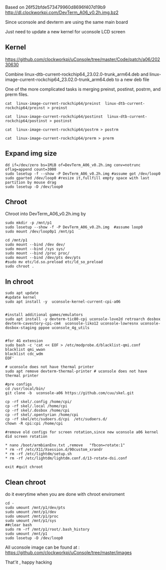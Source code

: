 Based on 26f52bfde573479960d8696f407d19b9 http://dl.clockworkpi.com/DevTerm_A06_v0.2h.img.bz2

Since uconsole and devterm are using the same main board

Just need to update a new kernel for uconsole LCD screen

## Kernel

https://github.com/clockworkpi/uConsole/tree/master/Code/patch/a06/20230630

Combine linux-dtb-current-rockchip64_23.02.0-trunk_arm64.deb and linux-image-current-rockchip64_23.02.0-trunk_arm64.deb to a new deb file

One of the more complicated tasks is merging preinst, postinst, postrm, and prerm files.

```
cat  linux-image-current-rockchip64/preinst  linux-dtb-current-rockchip64/preinst > preinst

cat  linux-image-current-rockchip64/postinst  linux-dtb-current-rockchip64/postinst > postinst

cat  linux-image-current-rockchip64/postrm > postrm

cat  linux-image-current-rockchip64/prerm > prerm
```

## Expand img size
``` 
dd if=/dev/zero bs=1MiB of=DevTerm_A06_v0.2h.img conv=notrunc oflag=append count=3000
sudo losetup -f --show -P DevTerm_A06_v0.2h.img #assume got /dev/loop0
sudo gparted /dev/loop0 #resize it,fullfill empty space with last partition by mouse drag
sudo losetup -D /dev/loop0
```

## Chroot
Chroot into DevTerm_A06_v0.2h.img by  

```
sudo mkdir -p /mnt/p1
sudo losetup --show -f -P DevTerm_A06_v0.2h.img  #assume loop0
sudo mount /dev/loop0p1 /mnt/p1

cd /mnt/p1
sudo mount --bind /dev dev/
sudo mount --bind /sys sys/
sudo mount --bind /proc proc/
sudo mount --bind /dev/pts dev/pts
#sudo mv etc/ld.so.preload etc/ld_so_preload
sudo chroot .

```

## In chroot
```
sudo apt update
#update kernel
sudo apt install -y  uconsole-kernel-current-cpi-a06


#install additional games/emulators
sudo apt install -y devterm-tic80-cpi uconsole-love2d retroarch dosbox  devterm-cavestory-cpi-cm4  uconsole-liko12 uconsole-lowresnx uconsole-dosbox-staging pppoe uconsole_4g_utils


#for 4G extension
sudo bash -c 'cat << EOF > /etc/modprobe.d/blacklist-qmi.conf
blacklist qmi_wwan
blacklist cdc_wdm
EOF'

# uconsole does not have thermal printer
sudo apt remove devterm-thermal-printer # uconsole does not have thermal printer

#pre configs
cd /usr/local/bin/
git clone -b  uconsole-a06 https://github.com/cuu/skel.git

cp -rf skel/.config /home/cpi/
cp -rf skel/.local /home/cpi
cp -rf skel/.dosbox /home/cpi
cp -rf skel/.opentyrian /home/cpi
cp -rf skel/etc/sudoers.d/cpi  /etc/sudoers.d/
chown -R cpi:cpi /home/cpi

#remove old configs for screen rotation,since new uconsole a06 kernel did screen rotation 

* nano /boot/armbianEnv.txt ,remove   "fbcon=rotate:1"  
* rm -rf /etc/X11/Xsession.d/90custom_xrandr  
* rm -rf /etc/lightdm/setup.sh  
* rm -rf /etc/lightdm/lightdm.conf.d/13-rotate-dsi.conf  

exit #quit chroot
```

## Clean chroot 

do it everytime when you are done with chroot enviroment  

```
cd -
sudo umount /mnt/p1/dev/pts
sudo umount /mnt/p1/dev
sudo umount /mnt/p1/proc
sudo umount /mnt/p1/sys
##clear bash 
sudo rm -rf /mnt/p1/root/.bash_history
sudo umount /mnt/p1
sudo losetup -D /dev/loop0
```
All uconsole image can be found at : https://github.com/clockworkpi/uConsole/tree/master/images

That'it , happy hacking 

